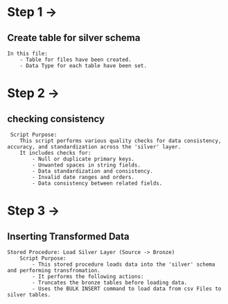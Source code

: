 # Step 1 ->
## Create table for silver schema
	In this file:
		- Table for files have been created.
		- Data Type for each table have been set.

  # Step 2 ->
  ## checking consistency
 	 Script Purpose:
    	This script performs various quality checks for data consistency, accuracy, and standardization across the 'silver' layer. 
	 	It includes checks for:
		    - Null or duplicate primary keys.
		    - Unwanted spaces in string fields.
		    - Data standardization and consistency.
		    - Invalid date ranges and orders.
		    - Data consistency between related fields.

# Step 3 ->
## Inserting Transformed Data
	Stored Procedure: Load Silver Layer (Source -> Bronze)
		Script Purpose:
			- This stored procedure loads data into the 'silver' schema and performing transfromation.
			- It performs the following actions:
			- Truncates the bronze tables before loading data.
			- Uses the BULK INSERT command to load data from csv Files to silver tables.
